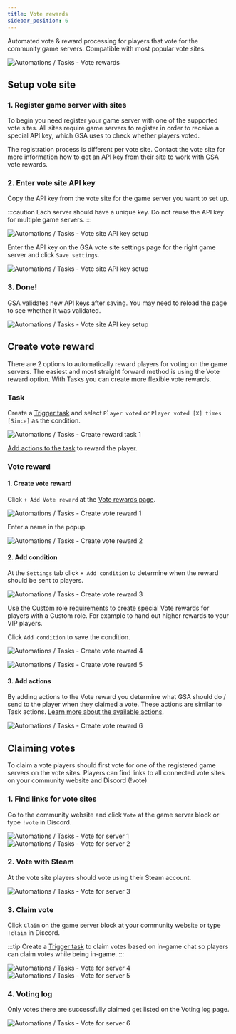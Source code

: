 ```yaml
---
title: Vote rewards
sidebar_position: 6
---
```


Automated vote & reward processing for players that vote for the community game servers. Compatible with most popular vote sites.

![Automations / Tasks - Vote rewards](/img/dashboard/automate_tasks/vote_reward/vote_reward_sites.jpg)

## Setup vote site

### 1. Register game server with sites
To begin you need register your game server with one of the supported vote sites. All sites require game servers to register in order to receive a special API key, which GSA uses to check whether players voted.

The registration process is different per vote site. Contact the vote site for more information how to get an API key from their site to work with GSA vote rewards.

### 2. Enter vote site API key
Copy the API key from the vote site for the game server you want to set up.

:::caution
Each server should have a unique key. Do not reuse the API key for multiple game servers.
:::

![Automations / Tasks - Vote site API key setup](/img/dashboard/automate_tasks/vote_reward/vote_site_api_key.jpg)

Enter the API key on the GSA vote site settings page for the right game server and click `Save settings`.

![Automations / Tasks - Vote site API key setup](/img/dashboard/automate_tasks/vote_reward/vote_site_store_api_key.jpg)

### 3. Done!
GSA validates new API keys after saving. You may need to reload the page to see whether it was validated.

![Automations / Tasks - Vote site API key setup](/img/dashboard/automate_tasks/vote_reward/vote_site_validated.jpg)


## Create vote reward
There are 2 options to automatically reward players for voting on the game servers. The easiest and most straight forward method is using the Vote reward option. With Tasks you can create more flexible vote rewards. 

### Task
Create a [Trigger task](/dashboard/automate_tasks/getting_started#create-automation--task) and select `Player voted` or `Player voted [X] times [Since]` as the condition.

![Automations / Tasks - Create reward task 1](/img/dashboard/automate_tasks/vote_reward/create_reward_task_1.jpg)

[Add actions to the task](/dashboard/automate_tasks/getting_started#3-add-actions) to reward the player.

### Vote reward

#### 1. Create vote reward
Click `+ Add Vote reward` at the [Vote rewards page](https://dash.gameserverapp.com/task/vote-rewards/reward).

![Automations / Tasks - Create vote reward 1](/img/dashboard/automate_tasks/vote_reward/create_vote_reward_1.jpg)

Enter a name in the popup.

![Automations / Tasks - Create vote reward 2](/img/dashboard/automate_tasks/vote_reward/create_vote_reward_2.jpg)

#### 2. Add condition
At the `Settings` tab click `+ Add condition` to determine when the reward should be sent to players.

![Automations / Tasks - Create vote reward 3](/img/dashboard/automate_tasks/vote_reward/create_vote_reward_3.jpg)

Use the Custom role requirements to create special Vote rewards for players with a Custom role. For example to hand out higher rewards to your VIP players.

Click `Add condition` to save the condition.

![Automations / Tasks - Create vote reward 4](/img/dashboard/automate_tasks/vote_reward/create_vote_reward_4.jpg)

![Automations / Tasks - Create vote reward 5](/img/dashboard/automate_tasks/vote_reward/create_vote_reward_5.jpg)

#### 3. Add actions
By adding actions to the Vote reward you determine what GSA should do / send to the player when they claimed a vote. These actions are similar to Task actions. [Learn more about the available actions](/dashboard/automate_tasks/available_actions).


![Automations / Tasks - Create vote reward 6](/img/dashboard/automate_tasks/vote_reward/create_vote_reward_6.jpg)


## Claiming votes
To claim a vote players should first vote for one of the registered game servers on the vote sites. 
Players can find links to all connected vote sites on your community website and Discord (!vote)

### 1. Find links for vote sites
Go to the community website and click `Vote` at the game server block or type `!vote` in Discord.

![Automations / Tasks - Vote for server 1](/img/dashboard/automate_tasks/vote_reward/vote_for_server_1.jpg)
![Automations / Tasks - Vote for server 2](/img/dashboard/automate_tasks/vote_reward/vote_for_server_2.jpg)

### 2. Vote with Steam
At the vote site players should vote using their Steam account.

![Automations / Tasks - Vote for server 3](/img/dashboard/automate_tasks/vote_reward/vote_for_server_3.jpg)

### 3. Claim vote 
Click `Claim` on the game server block at your community website or type `!claim` in Discord.

:::tip
Create a [Trigger task](/dashboard/automate_tasks/getting_started#trigger--event) to claim votes based on in-game chat so players can claim votes while being in-game.
:::

![Automations / Tasks - Vote for server 4](/img/dashboard/automate_tasks/vote_reward/vote_for_server_4.jpg)
![Automations / Tasks - Vote for server 5](/img/dashboard/automate_tasks/vote_reward/vote_for_server_5.jpg)

### 4. Voting log
Only votes there are successfully claimed get listed on the Voting log page.

![Automations / Tasks - Vote for server 6](/img/dashboard/automate_tasks/vote_reward/vote_for_server_6.jpg)